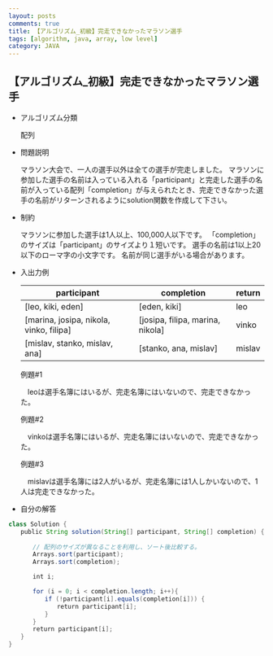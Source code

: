 ```yaml
---
layout: posts
comments: true
title: 【アルゴリズム_初級】完走できなかったマラソン選手
tags: [algorithm, java, array, low level]
category: JAVA
---
```


## 【アルゴリズム_初級】完走できなかったマラソン選手

* アルゴリズム分類

  配列

* 問題説明

  マラソン大会で、一人の選手以外は全ての選手が完走しました。
  マラソンに参加した選手の名前は入っている入れる「participant」と完走した選手の名前が入っている配列「completion」が与えられたとき、完走できなかった選手の名前がリターンされるようにsolution関数を作成して下さい。

* 制約

  マラソンに参加した選手は1人以上、100,000人以下です。
  「completion」のサイズは「participant」のサイズより１短いです。
  選手の名前は1以上20以下のローマ字の小文字です。
  名前が同じ選手がいる場合があります。
  
* 入出力例

  | **participant**                         | **completion**                   | **return** |
  | --------------------------------------- | -------------------------------- | ---------- |
  | [leo, kiki, eden]                       | [eden, kiki]                     | leo        |
  | [marina, josipa, nikola, vinko, filipa] | [josipa, filipa, marina, nikola] | vinko      |
  | [mislav, stanko, mislav, ana]           | [stanko, ana, mislav]            | mislav     |

  例題#1
  
  　leoは選手名簿にはいるが、完走名簿にはいないので、完走できなかった。
  
  例題#2
  
  　vinkoは選手名簿にはいるが、完走名簿にはいないので、完走できなかった。

  例題#3
  
  　mislavは選手名簿には2人がいるが、完走名簿には1人しかいないので、1人は完走できなかった。

* 自分の解答


```java
class Solution {
　　public String solution(String[] participant, String[] completion) {
  
　　　　// 配列のサイズが異なることを利用し、ソート後比較する。
　　　　Arrays.sort(participant);
　　　　Arrays.sort(completion);

　　　　int i;

　　　　for (i = 0; i < completion.length; i++){
　　　　　　if (!participant[i].equals(completion[i])) {
　　　　　　　　return participant[i];
　　　　　　}
　　　　}
　　　　return participant[i];
　　}
}
```
